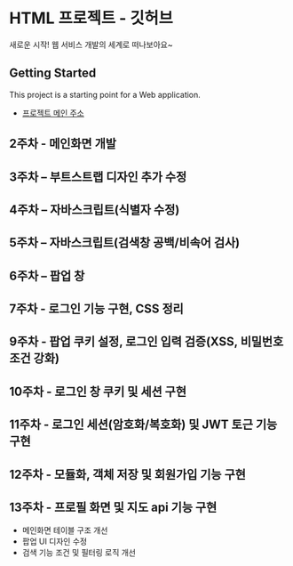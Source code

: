 # HTML 프로젝트 - 깃허브
새로운 시작! 웹 서비스 개발의 세계로 떠나보아요~
## Getting Started
This project is a starting point for a Web application.
- [프로젝트 메인 주소](https://github.com/KYE2406/WEB_MAIN)
## 2주차 - 메인화면 개발
## 3주차 – 부트스트랩 디자인 추가 수정
## 4주차 – 자바스크립트(식별자 수정)
## 5주차 – 자바스크립트(검색창 공백/비속어 검사)
## 6주차 – 팝업 창
## 7주차 - 로그인 기능 구현, CSS 정리
## 9주차 - 팝업 쿠키 설정, 로그인 입력 검증(XSS, 비밀번호 조건 강화)
## 10주차 - 로그인 창 쿠키 및 세션 구현
## 11주차 - 로그인 세션(암호화/복호화) 및 JWT 토근 기능 구현
## 12주차 - 모듈화, 객체 저장 및 회원가입 기능 구현
## 13주차 - 프로필 화면 및 지도 api 기능 구현
- 메인화면 테이블 구조 개선
- 팝업 UI 디자인 수정
- 검색 기능 조건 및 필터링 로직 개선